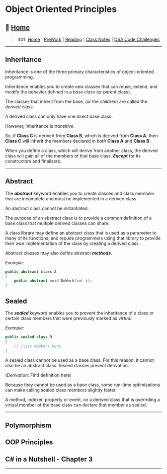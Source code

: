 # Object Oriented Principles

## 🏡 [**Home**](https://mistidinzy.github.io/ReadingNotes/)

> **401**: [Home](/c401home.md)
|
[PreWork](/401/PreworkRM.md)
|
[Reading](/401/ReadingRM.md)
|
[Class Notes](/401/ClassRM.md)
|
[DSA Code Challenges](https://mistidinzy.github.io/data-structures-and-algorithms/)
>

_____

## Inheritance

Inheritance is one of the three primary characteristics of object-oriented programming.

Inheritence enables you to create new classes that can reuse, extend, and modify the behavior defined in a *base class* (or parent class).

The classes that inherit from the base, (or the children) are called the *derived class*.

A derived class can only have one direct base class.

However, inheritance is *transitive*.

So, if **Class C**  is derived from **Class B**, which is derived from **Class A**, then **Class C** will inherit the members declared in *both* **Class A** and **Class B**.

When you define a class, which will derive from another class, the derived class will gain all of the members of that base class.
***Except*** for its constructors and finalizers.

_____

## Abstract

The ***abstract*** keyword enables you to create classes and class members that are incomplete and must be implemented in a derived class.

An abstract class cannot be instantiated.

The purpose of an abstract class is to provide a common definition of a base class that multiple derived classes can share.

A class library may define an abstract class that is used as a parameter to many of its functions, and require programmers using that library to provide their own implementation of the class by creating a derived class.

Abstract classes may also define abstract ***methods***.

*Example:*

```C#
public abstract class A
{
    public abstract void DoWork(int i);
}
```

## Sealed

The ***sealed*** keyword enables you to prevent the inheritance of a class or certain class members that were previously marked as *virtual*.

*Example:*

```C#
public sealed class D
{
    // Class members here.
}
```

A sealed class cannot be used as a base class. For this reason, it cannot also be an abstract class. Sealed classes prevent derivation.

(*Derivation*: Find definition here)

Because they cannot be used as a base class, some run-time optimizations can make calling sealed class members slightly faster.

<!-- Note To Self: Translate this -->
A method, indexer, property or event, on a derived class that is overriding a virtual member of the base class can declare that member as sealed.

_____

## Polymorphism

## OOP Principles

## C\# in a Nutshell - Chapter 3

_____
